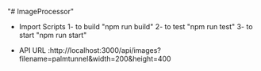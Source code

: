 "# ImageProcessor"

- Import Scripts
  1- to build "npm run build"
  2- to test "npm run test"
  3- to start "npm run start"

- API URL
  :http://localhost:3000/api/images?filename=palmtunnel&width=200&height=400
